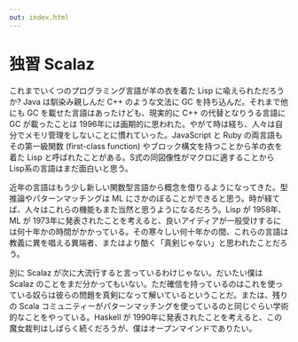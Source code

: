 ```yaml
---
out: index.html
---
```


独習 Scalaz
===========

これまでいくつのプログラミング言語が羊の衣を着た Lisp に喩えられただろうか? Java は馴染み親しんだ C++ のような文法に GC を持ち込んだ。それまで他にも GC を載せた言語はあったけども、現実的に C++ の代替となりうる言語に GC が載ったことは 1996年には画期的に思われた。やがて時は経ち、人々は自分でメモリ管理をしないことに慣れていった。JavaScript と Ruby の両言語もその第一級関数 (first-class function) やブロック構文を持つことから羊の衣を着た Lisp と呼ばれたことがある。S式の同図像性がマクロに適することから Lisp系の言語はまだ面白いと思う。

近年の言語はもう少し新しい関数型言語から概念を借りるようになってきた。型推論やパターンマッチングは ML にさかのぼることができると思う。時が経てば、人々はこれらの機能もまた当然と思うようになるだろう。Lisp が 1958年、ML が 1973年に発表されたことを考えると、良いアイディアが一般受けするには何十年かの時間がかかっている。その寒々しい何十年かの間、これらの言語は教義に異を唱える異端者、またはより酷く「真剣じゃない」と思われたことだろう。

別に Scalaz が次に大流行すると言っているわけじゃない。だいたい僕は Scalaz のことをまだ分かってもいない。ただ確信を持っているのはこれを使っている奴らは彼らの問題を真剣になって解いているということだ。または、残りの Scala コミュニティーがパターンマッチングを使っているのと同じぐらい学術的なことをやっている。Haskell が 1990年に発表されたことを考えると、この魔女裁判はしばらく続くだろうが、僕はオープンマインドでありたい。
